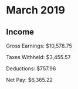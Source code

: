 # March 2019

## Income

Gross Earnings: $10,578.75

Taxes Withheld: $3,455.57

Deductions: $757.96

Net Pay: $6,365.22
